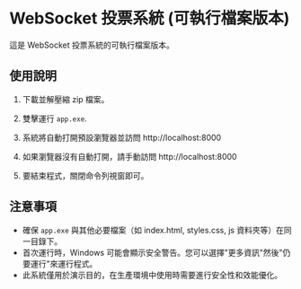 # WebSocket 投票系統 (可執行檔案版本)

這是 WebSocket 投票系統的可執行檔案版本。

## 使用說明

1. 下載並解壓縮 zip 檔案。

2. 雙擊運行 `app.exe`.

3. 系統將自動打開預設瀏覽器並訪問 http://localhost:8000

4. 如果瀏覽器沒有自動打開，請手動訪問 http://localhost:8000

5. 要結束程式，關閉命令列視窗即可。

## 注意事項

- 確保 `app.exe` 與其他必要檔案（如 index.html, styles.css, js 資料夾等）在同一目錄下。
- 首次運行時，Windows 可能會顯示安全警告。您可以選擇"更多資訊"然後"仍要運行"來運行程式。
- 此系統僅用於演示目的，在生產環境中使用時需要進行安全性和效能優化。